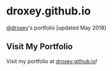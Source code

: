 # droxey.github.io
[@droxey](https://github.com/droxey)'s portfolio [updated May 2018]

## Visit My Portfolio
Visit my portfolio at [droxey.github.io](https://droxey.github.io)!
